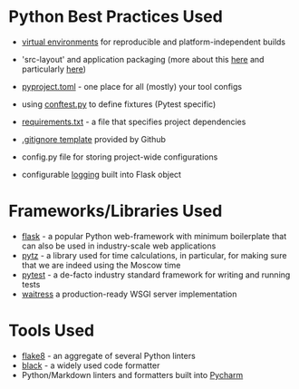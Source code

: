 # Python Best Practices Used

- [virtual environments](https://docs.python.org/3/library/venv.html) for reproducible and platform-independent builds

- 'src-layout' and application packaging
  (more about this [here](https://docs.pytest.org/en/6.2.x/goodpractices.html) and
  particularly [here](https://blog.ionelmc.ro/2014/05/25/python-packaging/#the-structure))

- [pyproject.toml](https://www.python.org/dev/peps/pep-0518/#specification) - one place for all (mostly) your tool
  configs

- using
  [conftest.py](https://docs.pytest.org/en/6.2.x/fixture.html?highlight=conftest#conftest-py-sharing-fixtures-across-multiple-files)
  to define fixtures (Pytest specific)

- [requirements.txt](https://pip.pypa.io/en/stable/user_guide/#requirements-files) - a file that specifies project
  dependencies
- [.gitignore template](https://github.com/github/gitignore/blob/master/Python.gitignore) provided by Github
- config.py file for storing project-wide configurations
- configurable [logging](https://flask.palletsprojects.com/en/2.0.x/logging/) built into Flask object

# Frameworks/Libraries Used

- [flask](https://github.com/pallets/flask) - a popular Python web-framework with minimum boilerplate that can also be
  used in industry-scale web applications
- [pytz](https://github.com/stub42/pytz/blob/master/src/README.rst) - a library used for time calculations, in
  particular, for making sure that we are indeed using the Moscow time
- [pytest](https://github.com/pytest-dev/pytest) - a de-facto industry standard framework for writing and running tests
- [waitress](https://docs.pylonsproject.org/projects/waitress/en/latest/) a production-ready WSGI server implementation

# Tools Used

- [flake8](https://github.com/PyCQA/flake8) - an aggregate of several Python linters
- [black](https://github.com/psf/black) - a widely used code formatter
- Python/Markdown linters and formatters built into [Pycharm](https://www.jetbrains.com/pycharm/)
